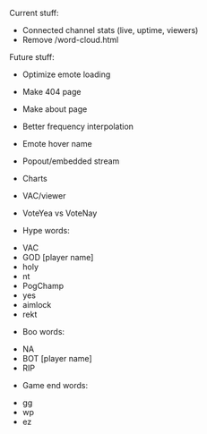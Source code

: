 Current stuff:
* Connected channel stats (live, uptime, viewers)
* Remove /word-cloud.html

Future stuff:
* Optimize emote loading
* Make 404 page
* Make about page
* Better frequency interpolation
* Emote hover name
* Popout/embedded stream
* Charts
* VAC/viewer
* VoteYea vs VoteNay

* Hype words:
 - VAC
 - GOD [player name]
 - holy
 - nt
 - PogChamp
 - yes
 - aimlock
 - rekt

* Boo words:
 - NA
 - BOT [player name]
 - RIP

* Game end words:
 - gg
 - wp
 - ez
